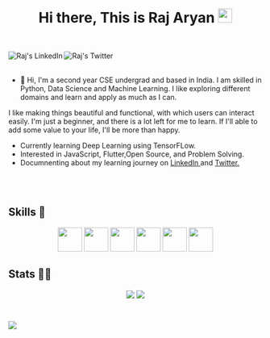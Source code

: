 <h1 align="center">
  Hi there, This is Raj Aryan 
  <img src="https://media.giphy.com/media/hvRJCLFzcasrR4ia7z/giphy.gif" width="28">
</h1>

<br />

<p align="center">
  <a href="https://www.linkedin.com/in/raj-aryan-982b81205/">
    <img align="left" alt="Raj's LinkedIn" title="My LinkedIn" src="https://img.shields.io/badge/LinkedIn-360-blue?color=blue&label=LinkedIn&logo=linkedin&logoColor=white&style=for-the-badge" />
  </a>
  <a href="https://twitter.com/CodeOrFade">
    <img align="left" alt="Raj's Twitter" title="My Twitter" src="https://img.shields.io/twitter/url?label=twitter&style=social&url=https%3A%2F%2Ftwitter.com%2FCodeOrFade" />
  </a>
<!--   <a href="https://devmudit.me/">
    <img align="left" alt="Mudit's website" title="My website" src="https://img.shields.io/badge/website-2962FF?style=for-the-badge&logo=website&logoColor=white" />
  </a>
  <a href="https://www.instagram.com/mudit023/">
    <img align="left" alt="Mudit's Instagram" title="Instagram" src="https://img.shields.io/badge/Instagram-E4405F?style=for-the-badge&logo=instagram&logoColor=white" />
  </a> -->
</p>

<br />


<br/>

 - 🔭 Hi, I'm a second year CSE undergrad and based in India. I am skilled in Python, Data Science and Machine Learning. I like exploring different domains and learn and apply as much as I can.

I like making things beautiful and functional, with which users can interact easily. I'm just a beginner, and there is a lot left for me to learn. If I'll able to add some value to your life, I'll be more than happy.
 - Currently learning Deep Learning using TensorFLow.
 - Interested in JavaScript, Flutter,Open Source, and Problem Solving.
 - Documnenting about my learning journey on <a href="https://www.linkedin.com/in/raj-aryan-982b81205/">LinkedIn </a> and <a href="https://twitter.com/CodeOrFade">Twitter. </a>


<br />
<br />


## Skills 🤖

<p align="center">
  <code><img height="48" src="https://image.flaticon.com/icons/png/512/2570/2570575.png" /></code>
  <code><img height="48" src="https://image.flaticon.com/icons/png/512/2591/2591949.png" /></code>
  <code><img height="48" src="https://img-premium.flaticon.com/png/512/3323/premium/3323033.png?token=exp=1629102182~hmac=760bbc7a72fee794a99477e74b2efee8" /></code>
  <code><img height="48" src="https://symbols.getvecta.com/stencil_97/43_tensorflow-icon.f7092db2bd.svg" /></code>
  <code><img height="48" src="https://image.flaticon.com/icons/png/512/2257/2257295.png" /></code>
  <code><img height="48" src="https://img-premium.flaticon.com/png/512/3097/premium/3097993.png?token=exp=1629102182~hmac=33cc83b5c7afc782db233bc3edec6218" /></code>

</p>

## Stats 👨‍💻
<p align="center"><img align='center' src='https://github-readme-stats.vercel.app/api/top-langs?username=imRajAryan09&show_icons=true&theme=radical&count_private=true'/>
<img align='center' src='https://github-readme-stats.vercel.app/api?username=imRajAryan09&show_icons=true&theme=radical&count_private=true'/></p>

<br />

![](https://komarev.com/ghpvc/?username=imRajAryan09&style=flat-square&label=Profile+Visitors&color=blueviolet)

